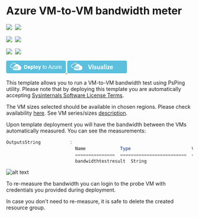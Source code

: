 # Azure VM-to-VM bandwidth meter

<IMG SRC="https://azurequickstartsservice.blob.core.windows.net/badges/vm-to-vm-bandwidth-meter/PublicLastTestDate.svg" />&nbsp;
<IMG SRC="https://azurequickstartsservice.blob.core.windows.net/badges/vm-to-vm-bandwidth-meter/PublicDeployment.svg" />&nbsp;

<IMG SRC="https://azurequickstartsservice.blob.core.windows.net/badges/vm-to-vm-bandwidth-meter/FairfaxLastTestDate.svg" />&nbsp;
<IMG SRC="https://azurequickstartsservice.blob.core.windows.net/badges/vm-to-vm-bandwidth-meter/FairfaxDeployment.svg" />&nbsp;

<IMG SRC="https://azurequickstartsservice.blob.core.windows.net/badges/vm-to-vm-bandwidth-meter/BestPracticeResult.svg" />&nbsp;
<IMG SRC="https://azurequickstartsservice.blob.core.windows.net/badges/vm-to-vm-bandwidth-meter/CredScanResult.svg" />&nbsp;

<a href="https://portal.azure.com/#create/Microsoft.Template/uri/https%3A%2F%2Fraw.githubusercontent.com%2FAzure%2Fazure-quickstart-templates%2Fmaster%2Fvm-to-vm-bandwidth-meter%2Fazuredeploy.json" target="_blank">
    <img src="https://raw.githubusercontent.com/Azure/azure-quickstart-templates/master/1-CONTRIBUTION-GUIDE/images/deploytoazure.png"/>
</a>
<a href="http://armviz.io/#/?load=https%3A%2F%2Fraw.githubusercontent.com%2FAzure%2Fazure-quickstart-templates%2Fmaster%2Fvm-to-vm-bandwidth-meter%2Fazuredeploy.json" target="_blank">
    <img src="https://raw.githubusercontent.com/Azure/azure-quickstart-templates/master/1-CONTRIBUTION-GUIDE/images/visualizebutton.png"/>
</a>


This template allows you to run a VM-to-VM bandwidth test using PsPing utility.
Please note that by deploying this template you are automatically accepting [Sysinternals Software License Terms](https://technet.microsoft.com/en-us/sysinternals/bb469936).

The VM sizes selected should be available in chosen regions. Please check availability [here](https://azure.microsoft.com/en-us/regions/services/).
See VM series/sizes [description](https://azure.microsoft.com/en-us/documentation/articles/virtual-machines-windows-sizes/).

Upon template deployment you will have the bandwidth between the VMs automatically measured. You can see the measurements:

```powershell
OutputsString           : 
                          Name             Type                       Value     
                          ===============  =========================  ==========
                          bandwidthtestresult  String                     Minimum = 124.83 MB/s, Maximum = 124.83 MB/s, Average = 124.83 MB/s
```

![alt text](images/bandwidth.png "Bandwidth measurement output")

To re-measure the bandwidth you can login to the probe VM with credentials you provided during deployment.

In case you don't need to re-measure, it is safe to delete the created resource group.

